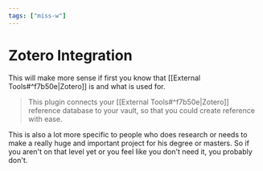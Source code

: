```yaml
---
tags: ["miss-w"]
---
```


# Zotero Integration

This will make more sense if first you know that [[External Tools#^f7b50e|Zotero]] is and what is used for.

> This plugin connects your [[External Tools#^f7b50e|Zotero]] reference database to your vault, so that you could create reference with ease.

This is also a lot more specific to people who does research or needs to make a really huge and important project for his degree or masters. So if you aren't on that level yet or you feel like you don't need it, you probably don't.